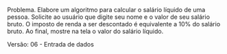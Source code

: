 Problema.
Elabore um algoritmo para calcular o salário líquido de uma pessoa. Solicite ao usuário que digite seu nome e o valor de seu salário bruto.
O imposto de renda a ser descontado é equivalente a 10% do salário bruto.
Ao final, mostre na tela o valor do salário líquido.

Versão: 06 - Entrada de dados
